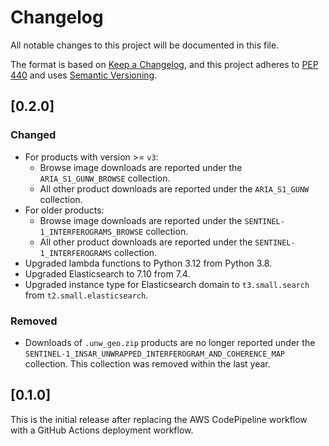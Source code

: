 # Changelog

All notable changes to this project will be documented in this file.

The format is based on [Keep a Changelog](https://keepachangelog.com/en/1.0.0/),
and this project adheres to [PEP 440](https://www.python.org/dev/peps/pep-0440/)
and uses [Semantic Versioning](https://semver.org/spec/v2.0.0.html).

## [0.2.0]

### Changed
- For products with version >= `v3`:
  - Browse image downloads are reported under the `ARIA_S1_GUNW_BROWSE` collection.
  - All other product downloads are reported under the `ARIA_S1_GUNW` collection.
- For older products:
  - Browse image downloads are reported under the `SENTINEL-1_INTERFEROGRAMS_BROWSE` collection.
  - All other product downloads are reported under the `SENTINEL-1_INTERFEROGRAMS` collection.
- Upgraded lambda functions to Python 3.12 from Python 3.8.
- Upgraded Elasticsearch to 7.10 from 7.4.
- Upgraded instance type for Elasticsearch domain to `t3.small.search` from `t2.small.elasticsearch`.

### Removed
- Downloads of `.unw_geo.zip` products are no longer reported under the `SENTINEL-1_INSAR_UNWRAPPED_INTERFEROGRAM_AND_COHERENCE_MAP` collection. This collection was removed within the last year.

## [0.1.0]

This is the initial release after replacing the AWS CodePipeline workflow with a GitHub Actions deployment workflow.
